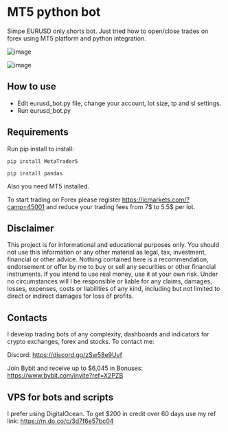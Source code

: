 # MT5 python bot
Simpe EURUSD only shorts bot. Just tried how to open/close trades on forex using MT5 platform and python integration.

![image](https://user-images.githubusercontent.com/81808867/219661615-6a6cc350-c85f-4c81-8d83-5599056229db.png)

![image](https://user-images.githubusercontent.com/81808867/219661837-fe96b5d9-1880-4bd1-b2e6-16faa9638a69.png)

## How to use
- Edit eurusd_bot.py file, change your account, lot size, tp and sl settings.
- Run eurusd_bot.py


## Requirements
Run pip install to install:

<code>pip install MetaTrader5</code>

<code>pip install pandas</code>

Also you need MT5 installed.

To start trading on Forex please register https://icmarkets.com/?camp=45001 and reduce your trading fees from 7$ to 5.5$ per lot.


## Disclaimer
This project is for informational and educational purposes only. You should not use this information or any other material as legal, tax, investment, financial or other advice. Nothing contained here is a recommendation, endorsement or offer by me to buy or sell any securities or other financial instruments. If you intend to use real money, use it at your own risk. Under no circumstances will I be responsible or liable for any claims, damages, losses, expenses, costs or liabilities of any kind, including but not limited to direct or indirect damages for loss of profits.

## Contacts
I develop trading bots of any complexity, dashboards and indicators for crypto exchanges, forex and stocks.
To contact me:

Discord: https://discord.gg/zSw58e9Uvf

Join Bybit and receive up to $6,045 in Bonuses: https://www.bybit.com/invite?ref=X2PZB

## VPS for bots and scripts
I prefer using DigitalOcean. 
To get $200 in credit over 60 days use my ref link: https://m.do.co/c/3d7f6e57bc04
